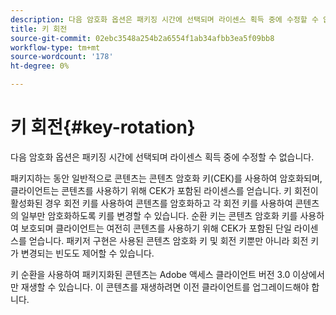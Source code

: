 ```yaml
---
description: 다음 암호화 옵션은 패키징 시간에 선택되며 라이센스 획득 중에 수정할 수 없습니다.
title: 키 회전
source-git-commit: 02ebc3548a254b2a6554f1ab34afbb3ea5f09bb8
workflow-type: tm+mt
source-wordcount: '178'
ht-degree: 0%

---
```


# 키 회전{#key-rotation}

다음 암호화 옵션은 패키징 시간에 선택되며 라이센스 획득 중에 수정할 수 없습니다.

패키지하는 동안 일반적으로 콘텐츠는 콘텐츠 암호화 키(CEK)를 사용하여 암호화되며, 클라이언트는 콘텐츠를 사용하기 위해 CEK가 포함된 라이센스를 얻습니다. 키 회전이 활성화된 경우 회전 키를 사용하여 콘텐츠를 암호화하고 각 회전 키를 사용하여 콘텐츠의 일부만 암호화하도록 키를 변경할 수 있습니다. 순환 키는 콘텐츠 암호화 키를 사용하여 보호되며 클라이언트는 여전히 콘텐츠를 사용하기 위해 CEK가 포함된 단일 라이센스를 얻습니다. 패키저 구현은 사용된 콘텐츠 암호화 키 및 회전 키뿐만 아니라 회전 키가 변경되는 빈도도 제어할 수 있습니다.

키 순환을 사용하여 패키지화된 콘텐츠는 Adobe 액세스 클라이언트 버전 3.0 이상에서만 재생할 수 있습니다. 이 콘텐츠를 재생하려면 이전 클라이언트를 업그레이드해야 합니다.
